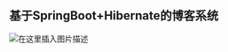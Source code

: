 ﻿## 基于SpringBoot+Hibernate的博客系统
![在这里插入图片描述](https://img-blog.csdnimg.cn/20200513155617746.png?x-oss-process=image/watermark,type_ZmFuZ3poZW5naGVpdGk,shadow_10,text_aHR0cHM6Ly9ibG9nLmNzZG4ubmV0L216Y19sb3Zl,size_16,color_FFFFFF,t_70)
